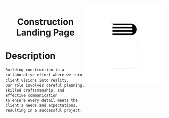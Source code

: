 <img src="./src/assets/circles.png" height="250px" align="right"/>

<h1 align="center">Construction Landing Page </h1>


# Description
    Building construction is a collaborative effort where we turn client visions into reality. 
    Our role involves careful planning, skilled craftsmanship, and effective communication
    to ensure every detail meets the client's needs and expectations, resulting in a successful project.




